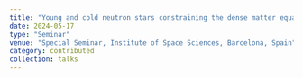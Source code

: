 ```yaml
---
title: "Young and cold neutron stars constraining the dense matter equation of state"
date: 2024-05-17
type: "Seminar"
venue: "Special Seminar, Institute of Space Sciences, Barcelona, Spain"
category: contributed
collection: talks
---
```

